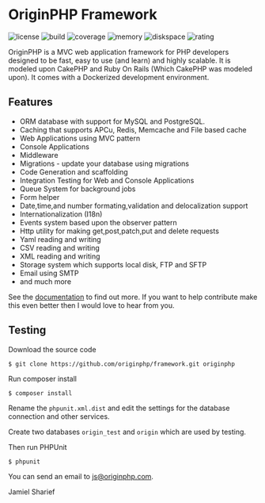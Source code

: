 # OriginPHP Framework

![license](https://img.shields.io/badge/license-MIT-brightGreen.svg)
![build](https://img.shields.io/badge/build-passing-brightGreen.svg)
![coverage](https://img.shields.io/badge/coverage-91%25-green.svg)
![memory](https://img.shields.io/badge/memory-800KB-brightGeen.svg)
![diskspace](https://img.shields.io/badge/disk_space-1.4MB-brightGreen.svg)
![rating](https://img.shields.io/badge/rating-awesome-blue.svg)

OriginPHP is a MVC web application framework for PHP developers designed to be fast, easy to use (and learn) and highly scalable. It is modeled upon CakePHP and Ruby On Rails (Which CakePHP was modeled upon). It comes with a Dockerized development environment.

## Features

- ORM database with support for MySQL and PostgreSQL.
- Caching that supports APCu, Redis, Memcache and File based cache
- Web Applications using MVC pattern
- Console Applications
- Middleware
- Migrations - update your database using migrations
- Code Generation and scaffolding
- Integration Testing for Web and Console Applications
- Queue System for background jobs
- Form helper
- Date,time,and number formating,validation and delocalization support
- Internationalization (I18n)
- Events system based upon the observer pattern
- Http utility for making get,post,patch,put and delete requests
- Yaml reading and writing
- CSV reading and writing
- XML reading and writing
- Storage system which supports local disk, FTP and SFTP
- Email using SMTP
- and much more

See the [documentation](https://www.originphp.com/docs/getting-started/) to find out more. If you want to help contribute make this even better then I would love to hear from you.

## Testing

Download the source code

```linux
$ git clone https://github.com/originphp/framework.git originphp
```

Run composer install

```linux
$ composer install
```

Rename the `phpunit.xml.dist` and edit the settings for the database connection and other services.

Create two databases `origin_test` and `origin` which are used by testing.

Then run PHPUnit

```linux
$ phpunit
```

You can send an email to <js@originphp.com>.

Jamiel Sharief